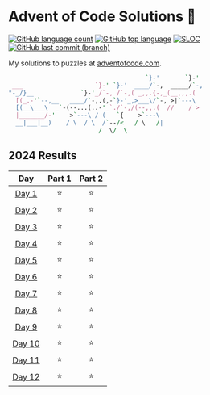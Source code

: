 # Advent of Code Solutions 🎄

<!-- [![Number of solved puzzles](https://img.shields.io/github/directory-file-count/sobition/AOC?extension=txt)](#) -->
<!-- API of my own Vercel deployment: https://adventofcode-badge-vert.vercel.app/api/ -->

[![GitHub language count](https://img.shields.io/github/languages/count/sobition/AOC)](#)
[![GitHub top language](https://img.shields.io/github/languages/top/sobition/AOC)](#)
[![SLOC](https://img.shields.io/tokei/lines/github/sobition/AOC?logo=codefactor&logoColor=lightgrey)](#)
[![GitHub last commit (branch)](https://img.shields.io/github/last-commit/sobition/AOC/master)](#)

My solutions to puzzles at [adventofcode.com](https://adventofcode.com/2024).

```perl
                                      `}-'       `}-'
 ___                    `}-' `}-'  ____/`-,  _____/`-,
"-_/}__             `}-'_/`-, /`-,( _,,.{-,_(__,,,.(
  [(_.-'`--,__   ____/`-,.(,-`}-'_,>___\/`-, >|`---\
  [(__\___\  _`-(--...(..-'_`./`-,/(--,,.(  //    / >
  |_______/-'    >`---\ / (   `{    >`---\
  __|___|__)    / \  / \  /`--/<   / \   /|
                         /  \/  \
```

## 2024 Results

|                      Day                       | Part 1 | Part 2 |
| :--------------------------------------------: | :----: | :----: |
|  [Day 1](https://adventofcode.com/2024/day/1)  |   ⭐   |   ⭐   |
|  [Day 2](https://adventofcode.com/2024/day/2)  |   ⭐   |   ⭐   |
|  [Day 3](https://adventofcode.com/2024/day/3)  |   ⭐   |   ⭐   |
|  [Day 4](https://adventofcode.com/2024/day/4)  |   ⭐   |   ⭐   |
|  [Day 5](https://adventofcode.com/2024/day/5)  |   ⭐   |   ⭐   |
|  [Day 6](https://adventofcode.com/2024/day/6)  |   ⭐   |   ⭐   |
|  [Day 7](https://adventofcode.com/2024/day/7)  |   ⭐   |   ⭐   |
|  [Day 8](https://adventofcode.com/2024/day/8)  |   ⭐   |   ⭐   |
|  [Day 9](https://adventofcode.com/2024/day/9)  |   ⭐   |   ⭐   |
| [Day 10](https://adventofcode.com/2024/day/10) |   ⭐   |   ⭐   |
| [Day 11](https://adventofcode.com/2024/day/11) |   ⭐   |   ⭐   |
| [Day 12](https://adventofcode.com/2024/day/12) |   ⭐   |   ⭐   |
